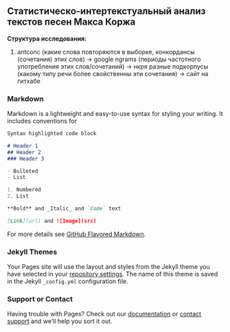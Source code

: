 ## Статистическо-интертекстуальный анализ текстов песен Макса Коржа

**Структура исследования:** 
1. antconc (какие слова повторяются в выборке, конкордансы (сочетания) этих слов) -> google ngrams (периоды частотного употребления этих слов/сочетаний) -> нкря разные подкорпусы (какому типу речи более свойственны эти сочетания) -> сайт на гитхабе 
 

### Markdown

Markdown is a lightweight and easy-to-use syntax for styling your writing. It includes conventions for

```markdown
Syntax highlighted code block

# Header 1
## Header 2
### Header 3

- Bulleted
- List

1. Numbered
2. List

**Bold** and _Italic_ and `Code` text

[Link](url) and ![Image](src)
```

For more details see [GitHub Flavored Markdown](https://guides.github.com/features/mastering-markdown/).

### Jekyll Themes

Your Pages site will use the layout and styles from the Jekyll theme you have selected in your [repository settings](https://github.com/mermdart/project/settings). The name of this theme is saved in the Jekyll `_config.yml` configuration file.

### Support or Contact

Having trouble with Pages? Check out our [documentation](https://help.github.com/categories/github-pages-basics/) or [contact support](https://github.com/contact) and we’ll help you sort it out.
